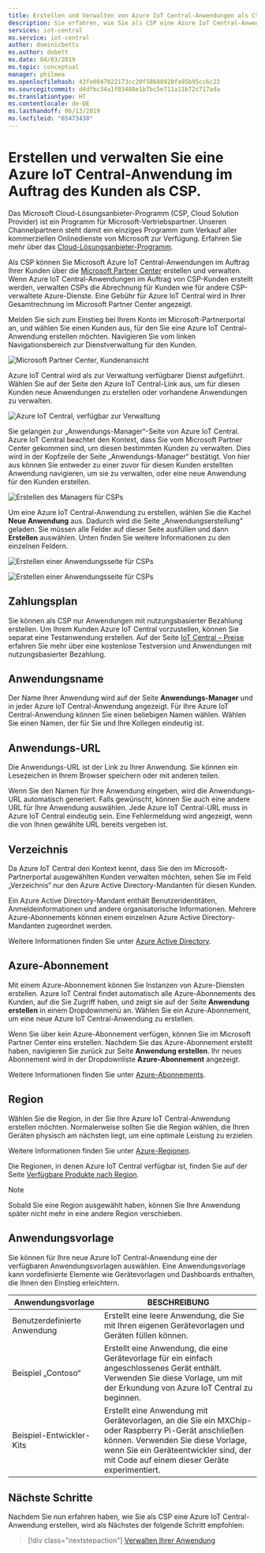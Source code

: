 ```yaml
---
title: Erstellen und Verwalten von Azure IoT Central-Anwendungen als CSP | Microsoft-Dokumentation
description: Sie erfahren, wie Sie als CSP eine Azure IoT Central-Anwendung im Auftrag des Kunden erstellen.
services: iot-central
ms.service: iot-central
author: dominicbetts
ms.author: dobett
ms.date: 04/03/2019
ms.topic: conceptual
manager: philmea
ms.openlocfilehash: 43fe0047022173cc20f58688920fa95b95cc6c22
ms.sourcegitcommit: d4dfbc34a1f03488e1b7bc5e711a11b72c717ada
ms.translationtype: HT
ms.contentlocale: de-DE
ms.lasthandoff: 06/13/2019
ms.locfileid: "65473438"
---
```

# <a name="as-a-csp-create-and-manage-an-azure-iot-central-application-on-behalf-of-your-customer"></a>Erstellen und verwalten Sie eine Azure IoT Central-Anwendung im Auftrag des Kunden als CSP. 

Das Microsoft Cloud-Lösungsanbieter-Programm (CSP, Cloud Solution Provider) ist ein Programm für Microsoft-Vertriebspartner. Unseren Channelpartnern steht damit ein einziges Programm zum Verkauf aller kommerziellen Onlinedienste von Microsoft zur Verfügung. Erfahren Sie mehr über das [Cloud-Lösungsanbieter-Programm](https://partner.microsoft.com/cloud-solution-provider).

Als CSP können Sie Microsoft Azure IoT Central-Anwendungen im Auftrag Ihrer Kunden über die [Microsoft Partner Center](https://partnercenter.microsoft.com/partner/home) erstellen und verwalten. Wenn Azure IoT Central-Anwendungen im Auftrag von CSP-Kunden erstellt werden, verwalten CSPs die Abrechnung für Kunden wie für andere CSP-verwaltete Azure-Dienste. Eine Gebühr für Azure IoT Central wird in Ihrer Gesamtrechnung im Microsoft Partner Center angezeigt.

Melden Sie sich zum Einstieg bei Ihrem Konto im Microsoft-Partnerportal an, und wählen Sie einen Kunden aus, für den Sie eine Azure IoT Central-Anwendung erstellen möchten. Navigieren Sie vom linken Navigationsbereich zur Dienstverwaltung für den Kunden.

![Microsoft Partner Center, Kundenansicht](media/howto-create-application-csp/image1.png)

Azure IoT Central wird als zur Verwaltung verfügbarer Dienst aufgeführt. Wählen Sie auf der Seite den Azure IoT Central-Link aus, um für diesen Kunden neue Anwendungen zu erstellen oder vorhandene Anwendungen zu verwalten.

![Azure IoT Central, verfügbar zur Verwaltung](media/howto-create-application-csp/image2.png)

Sie gelangen zur „Anwendungs-Manager“-Seite von Azure IoT Central. Azure IoT Central beachtet den Kontext, dass Sie vom Microsoft Partner Center gekommen sind, um diesen bestimmten Kunden zu verwalten. Dies wird in der Kopfzeile der Seite „Anwendungs-Manager“ bestätigt. Von hier aus können Sie entweder zu einer zuvor für diesen Kunden erstellten Anwendung navigieren, um sie zu verwalten, oder eine neue Anwendung für den Kunden erstellen.

![Erstellen des Managers für CSPs](media/howto-create-application-csp/image3.png)

Um eine Azure IoT Central-Anwendung zu erstellen, wählen Sie die Kachel **Neue Anwendung** aus. Dadurch wird die Seite „Anwendungserstellung“ geladen. Sie müssen alle Felder auf dieser Seite ausfüllen und dann **Erstellen** auswählen. Unten finden Sie weitere Informationen zu den einzelnen Feldern.

![Erstellen einer Anwendungsseite für CSPs](media/howto-create-application-csp/image4.png)

![Erstellen einer Anwendungsseite für CSPs](media/howto-create-application-csp/image4-1.png)

## <a name="payment-plan"></a>Zahlungsplan

Sie können als CSP nur Anwendungen mit nutzungsbasierter Bezahlung erstellen. Um Ihrem Kunden Azure IoT Central vorzustellen, können Sie separat eine Testanwendung erstellen. Auf der Seite [IoT Central – Preise](https://azure.microsoft.com/pricing/details/iot-central/) erfahren Sie mehr über eine kostenlose Testversion und Anwendungen mit nutzungsbasierter Bezahlung.

## <a name="application-name"></a>Anwendungsname

Der Name Ihrer Anwendung wird auf der Seite **Anwendungs-Manager** und in jeder Azure IoT Central-Anwendung angezeigt. Für Ihre Azure IoT Central-Anwendung können Sie einen beliebigen Namen wählen. Wählen Sie einen Namen, der für Sie und Ihre Kollegen eindeutig ist.

## <a name="application-url"></a>Anwendungs-URL

Die Anwendungs-URL ist der Link zu Ihrer Anwendung. Sie können ein Lesezeichen in Ihrem Browser speichern oder mit anderen teilen.

Wenn Sie den Namen für Ihre Anwendung eingeben, wird die Anwendungs-URL automatisch generiert. Falls gewünscht, können Sie auch eine andere URL für Ihre Anwendung auswählen. Jede Azure IoT Central-URL muss in Azure IoT Central eindeutig sein. Eine Fehlermeldung wird angezeigt, wenn die von Ihnen gewählte URL bereits vergeben ist.

## <a name="directory"></a>Verzeichnis

Da Azure IoT Central den Kontext kennt, dass Sie den im Microsoft-Partnerportal ausgewählten Kunden verwalten möchten, sehen Sie im Feld „Verzeichnis“ nur den Azure Active Directory-Mandanten für diesen Kunden. 

Ein Azure Active Directory-Mandant enthält Benutzeridentitäten, Anmeldeinformationen und andere organisatorische Informationen. Mehrere Azure-Abonnements können einem einzelnen Azure Active Directory-Mandanten zugeordnet werden.

Weitere Informationen finden Sie unter [Azure Active Directory](https://docs.microsoft.com/azure/active-directory/).

## <a name="azure-subscription"></a>Azure-Abonnement

Mit einem Azure-Abonnement können Sie Instanzen von Azure-Diensten erstellen. Azure IoT Central findet automatisch alle Azure-Abonnements des Kunden, auf die Sie Zugriff haben, und zeigt sie auf der Seite **Anwendung erstellen** in einem Dropdownmenü an. Wählen Sie ein Azure-Abonnement, um eine neue Azure IoT Central-Anwendung zu erstellen.

Wenn Sie über kein Azure-Abonnement verfügen, können Sie im Microsoft Partner Center eins erstellen. Nachdem Sie das Azure-Abonnement erstellt haben, navigieren Sie zurück zur Seite **Anwendung erstellen**. Ihr neues Abonnement wird in der Dropdownliste **Azure-Abonnement** angezeigt.

Weitere Informationen finden Sie unter [Azure-Abonnements](https://docs.microsoft.com/azure/guides/developer/azure-developer-guide#understanding-accounts-subscriptions-and-billing).

## <a name="region"></a>Region

Wählen Sie die Region, in der Sie Ihre Azure IoT Central-Anwendung erstellen möchten. Normalerweise sollten Sie die Region wählen, die Ihren Geräten physisch am nächsten liegt, um eine optimale Leistung zu erzielen.

Weitere Informationen finden Sie unter [Azure-Regionen](https://docs.microsoft.com/azure/guides/developer/azure-developer-guide#azure-regions).

Die Regionen, in denen Azure IoT Central verfügbar ist, finden Sie auf der Seite [Verfügbare Produkte nach Region](https://azure.microsoft.com/regions/services/).

> [!Note]
> Sobald Sie eine Region ausgewählt haben, können Sie Ihre Anwendung später nicht mehr in eine andere Region verschieben.

## <a name="application-template"></a>Anwendungsvorlage

Sie können für Ihre neue Azure IoT Central-Anwendung eine der verfügbaren Anwendungsvorlagen auswählen. Eine Anwendungsvorlage kann vordefinierte Elemente wie Gerätevorlagen und Dashboards enthalten, die Ihnen den Einstieg erleichtern.

| Anwendungsvorlage | BESCHREIBUNG |
| -------------------- | ----------- |
| Benutzerdefinierte Anwendung   | Erstellt eine leere Anwendung, die Sie mit Ihren eigenen Gerätevorlagen und Geräten füllen können. |
| Beispiel „Contoso“       | Erstellt eine Anwendung, die eine Gerätevorlage für ein einfach angeschlossenes Gerät enthält. Verwenden Sie diese Vorlage, um mit der Erkundung von Azure IoT Central zu beginnen. |
| Beispiel-Entwickler-Kits       | Erstellt eine Anwendung mit Gerätevorlagen, an die Sie ein MXChip- oder Raspberry Pi-Gerät anschließen können. Verwenden Sie diese Vorlage, wenn Sie ein Geräteentwickler sind, der mit Code auf einem dieser Geräte experimentiert. |

## <a name="next-steps"></a>Nächste Schritte

Nachdem Sie nun erfahren haben, wie Sie als CSP eine Azure IoT Central-Anwendung erstellen, wird als Nächstes der folgende Schritt empfohlen:

> [!div class="nextstepaction"]
> [Verwalten Ihrer Anwendung](howto-administer.md)